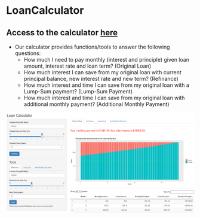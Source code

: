 # LoanCalculator

## Access to the calculator [here](https://davidnadia.shinyapps.io/mortgage_calculator/)

* Our calculator provides functions/tools to answer the following questions: 
  * How much I need to pay monthly (interest and principle) given loan amount, interest rate and loan term? (Original Loan)
  * How much interest I can save from my original loan with current principal balance, new interest rate and new term? (Refinance)
  * How much interest and time I can save from my original loan with a Lump-Sum payment? (Lump-Sum Payment)
  * How much interest and time I can save from my original loan with additional monthly payment? (Additional Monthly Payment)

![](loan.png)